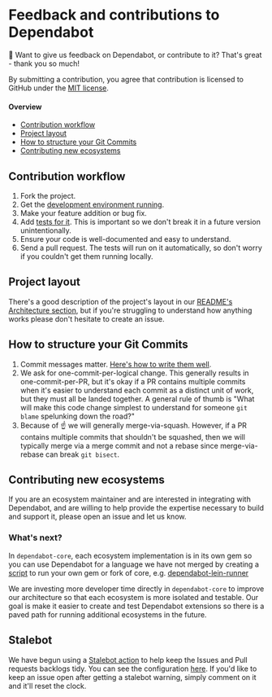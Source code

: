 # Feedback and contributions to Dependabot

👋 Want to give us feedback on Dependabot, or contribute to it? That's great - thank you so much!

By submitting a contribution, you agree that contribution is licensed to GitHub under the [MIT license](LICENSE).

#### Overview

- [Contribution workflow](#contribution-workflow)
- [Project layout](#project-layout)
- [How to structure your Git Commits](#how-to-structure-your-git-commits)
- [Contributing new ecosystems](#contributing-new-ecosystems)

## Contribution workflow

1. Fork the project.
2. Get the [development environment running](README.md#getting-a-development-environment-running).
3. Make your feature addition or bug fix.
4. Add [tests for it](README.md#running-tests). This is important so we don't break it in a future version unintentionally.
5. Ensure your code is well-documented and easy to understand.
6. Send a pull request. The tests will run on it automatically, so don't worry if you couldn't get them running locally.

## Project layout

There's a good description of the project's layout in our [README's Architecture section](README.md#architecture-and-code-layout), but if you're
struggling to understand how anything works please don't hesitate to create an issue.

## How to structure your Git Commits

1. Commit messages matter. [Here's how to write them well](https://cbea.ms/git-commit/).
2. We ask for one-commit-per-logical change. This generally results in one-commit-per-PR, but it's okay if a PR contains
   multiple commits when it's easier to understand each commit as a distinct unit of work, but they must all be landed together.
   A general rule of thumb is "What will make this code change simplest to understand for someone `git blame` spelunking down the road?"
3. Because of ☝️ we will generally merge-via-squash. However, if a PR contains multiple commits that shouldn't be squashed, then we will typically merge via a merge commit and not a rebase since merge-via-rebase can break `git bisect`.

## Contributing new ecosystems

If you are an ecosystem maintainer and are interested in integrating with Dependabot, and are willing to help provide the expertise necessary to build and support it, please open an issue and let us know.

### What's next?

In `dependabot-core`, each ecosystem implementation is in its own gem so you can use Dependabot for a language
we have not merged by creating a [script](https://github.com/dependabot/dependabot-script) to run your own gem or
fork of core, e.g. [dependabot-lein-runner](https://github.com/CGA1123/dependabot-lein-runner)

We are investing more developer time directly in `dependabot-core` to improve our architecture so that
each ecosystem is more isolated and testable. Our goal is make it easier to create and test Dependabot extensions so there is a paved path for running additional
ecosystems in the future.

## Stalebot

We have begun using a [Stalebot action](https://github.com/actions/stale) to help keep the Issues and Pull requests backlogs tidy. You can see the configuration [here](.github/workflows/stalebot.yml). If you'd like to keep an issue open after getting a stalebot warning, simply comment on it and it'll reset the clock.
